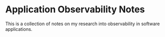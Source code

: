 # Application Observability Notes

This is a collection of notes on my research into observability in software applications.